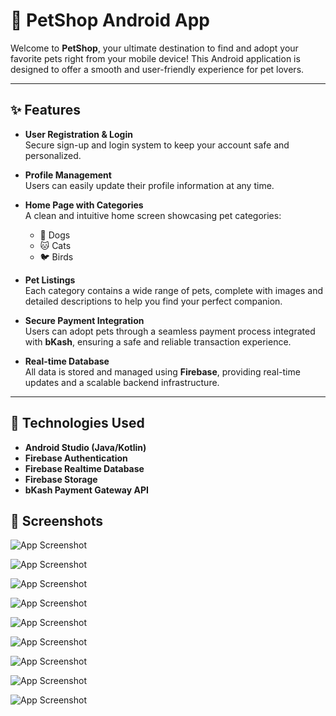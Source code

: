 # 🐾 PetShop Android App

Welcome to **PetShop**, your ultimate destination to find and adopt your favorite pets right from your mobile device! This Android application is designed to offer a smooth and user-friendly experience for pet lovers.  

---

## ✨ Features

- **User Registration & Login**  
  Secure sign-up and login system to keep your account safe and personalized.  

- **Profile Management**  
  Users can easily update their profile information at any time.  

- **Home Page with Categories**  
  A clean and intuitive home screen showcasing pet categories:
  - 🐶 Dogs
  - 🐱 Cats
  - 🐦 Birds

- **Pet Listings**  
  Each category contains a wide range of pets, complete with images and detailed descriptions to help you find your perfect companion.  

- **Secure Payment Integration**  
  Users can adopt pets through a seamless payment process integrated with **bKash**, ensuring a safe and reliable transaction experience.  

- **Real-time Database**  
  All data is stored and managed using **Firebase**, providing real-time updates and a scalable backend infrastructure.

---

## 🚀 Technologies Used

- **Android Studio (Java/Kotlin)**
- **Firebase Authentication**
- **Firebase Realtime Database**
- **Firebase Storage**
- **bKash Payment Gateway API**

## 📸 Screenshots
![App Screenshot](assets/1.jpg)

![App Screenshot](assets/2.jpg)

![App Screenshot](assets/3.jpg)

![App Screenshot](assets/4.jpg)

![App Screenshot](assets/5.jpg)

![App Screenshot](assets/6.jpg)

![App Screenshot](assets/7.jpg)

![App Screenshot](assets/8.jpg)

![App Screenshot](assets/9.jpg)
